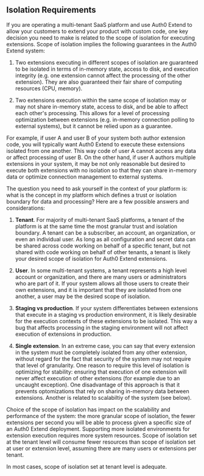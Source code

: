 ## Isolation Requirements

If you are operating a multi-tenant SaaS platform and use Auth0 Extend to allow your customers to extend your product with custom code, one key decision you need to make is related to the scope of isolation for executing extensions. Scope of isolation implies the following guarantees in the Auth0 Extend system: 

1. Two extensions executing in different scopes of isolation are guaranteed to be isolated in terms of in-memory state, access to disk, and execution integrity (e.g. one extension cannot affect the processing of the other extension). They are also guaranteed their fair share of computing resources (CPU, memory). 

2. Two extensions execution within the same scope of isolation may or may not share in-memory state, access to disk, and be able to affect each other's processing. This allows for a level of processing optimization between extensions (e.g. in-memory connection polling to external systems), but it cannot be relied upon as a guarantee. 

For example, if user A and user B of your system both author extension code, you will typically want Auth0 Extend to execute these extensions isolated from one another. This way code of user A cannot access any data or affect processing of user B. On the other hand, if user A authors multiple extensions in your system, it may be not only reasonable but desired to execute both extensions with no isolation so that they can share in-memory data or optimize connection management to external systems. 

The question you need to ask yourself in the context of your platform is: what is the concept in my platform which defines a trust or isolation boundary for data and processing? Here are a few possible answers and considerations: 

1. **Tenant**. For majority of multi-tenant SaaS platforms, a tenant of the platform is at the same time the most granular trust and isolation boundary. A tenant can be a subscriber, an account, an organization, or even an individual user. As long as all configuration and secret data can be shared across code working on behalf of a specific tenant, but not shared with code working on behalf of other tenants, a tenant is likely your desired scope of isolation for Auth0 Extend extensions.  

2. **User**. In some multi-tenant systems, a tenant represents a high level account or organization, and there are many users or administrators who are part of it. If your system allows all those users to create their own extensions, and it is important that they are isolated from one another, a user may be the desired scope of isolation. 

3. **Staging vs production**. If your system differentiates between extensions that execute in a staging vs production environment, it is likely desirable for the execution contexts of these extensions to be isolated. This way a bug that affects processing in the staging environment will not affect execution of extensions in production. 

4. **Single extension**. In an extreme case, you can say that every extension in the system must be completely isolated from any other extension, without regard for the fact that security of the system may not require that level of granularity. One reason to require this level of isolation is optimizing for stability: ensuring that execution of one extension will never affect execution of other extensions (for example due to an uncaught exception). One disadvantage of this approach is that it prevents optomizations that rely on sharing in-memory data between extensions. Another is related to scalabiltiy of the system (see below). 

Choice of the scope of isolation has impact on the scalability and performance of the system: the more granular scope of isolation, the fewer extensions per second you will be able to process given a specific size of an Auth0 Extend deployment. Supporting more isolated environments for extension execution requires more system resources. Scope of isolation set at the tenant level will consume fewer resources than scope of isolation set at user or extension level, assuming there are many users or extensions per tenant. 

In most cases, scope of isolation set at tenant level is adequate. 